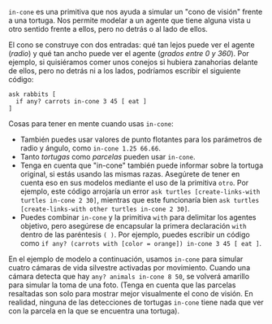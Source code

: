 ﻿`in-cone` es una primitiva que nos ayuda a simular un "cono de visión" frente a una tortuga. Nos permite modelar a un agente que tiene alguna vista u otro sentido frente a ellos, pero no detrás o al lado de ellos.

El cono se construye con dos entradas: qué tan lejos puede ver el agente (*radio*) y qué tan ancho puede ver el agente (*grados entre 0 y 360*). Por ejemplo, si quisiéramos comer unos conejos si hubiera zanahorias delante de ellos, pero no detrás ni a los lados, podríamos escribir el siguiente código:



```
ask rabbits [
  if any? carrots in-cone 3 45 [ eat ]
]
```



Cosas para tener en mente cuando usas `in-cone`:

* También puedes usar valores de punto flotantes para los parámetros de radio y ángulo, como `in-cone 1.25 66.66`.
* Tanto *tortugas* como *parcelas* pueden usar `in-cone`.
* Tenga en cuenta que "in-cone" también puede informar sobre la tortuga original, si estás usando las mismas razas. Asegúrete de tener en cuenta eso en sus modelos mediante el uso de la primitiva `otro`. Por ejemplo, este código arrojaría un error `ask turtles [create-links-with turtles in-cone 2 30]`, mientras que este funcionaría bien `ask turtles [create-links-with other turtles in-cone 2 30]`.
* Puedes combinar `in-cone` y la primitiva `with` para delimitar los agentes objetivo, pero asegúrese de encapsular la primera declaración `with` dentro de las paréntesis `( )`. Por ejemplo, puedes escribir un código como `if any? (carrots with [color = orange]) in-cone 3 45 [ eat ]`.



En el ejemplo de modelo a continuación, usamos `in-cone` para simular cuatro cámaras de vida silvestre activadas por movimiento. Cuando una cámara detecta que hay `any? animals in-cone 8 50`, se volverá amarillo para simular la toma de una foto. (Tenga en cuenta que las parcelas resaltadas son solo para mostrar mejor visualmente el cono de visión. En realidad, ninguna de las detecciones de tortugas `in-cone` tiene nada que ver con la parcela en la que se encuentra una tortuga).